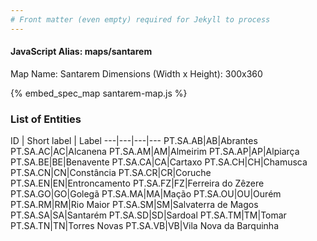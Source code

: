 ```yaml
---
# Front matter (even empty) required for Jekyll to process
---
```


#### JavaScript Alias: maps/santarem

Map Name: Santarem
Dimensions (Width x Height): 300x360



{% embed_spec_map santarem-map.js %}

### List of Entities

ID | Short label | Label
---|---|---|---
PT.SA.AB|AB|Abrantes
PT.SA.AC|AC|Alcanena
PT.SA.AM|AM|Almeirim
PT.SA.AP|AP|Alpiarça
PT.SA.BE|BE|Benavente
PT.SA.CA|CA|Cartaxo
PT.SA.CH|CH|Chamusca
PT.SA.CN|CN|Constância
PT.SA.CR|CR|Coruche
PT.SA.EN|EN|Entroncamento
PT.SA.FZ|FZ|Ferreira do Zêzere
PT.SA.GO|GO|Golegã
PT.SA.MA|MA|Mação
PT.SA.OU|OU|Ourém
PT.SA.RM|RM|Rio Maior
PT.SA.SM|SM|Salvaterra de Magos
PT.SA.SA|SA|Santarém
PT.SA.SD|SD|Sardoal
PT.SA.TM|TM|Tomar
PT.SA.TN|TN|Torres Novas
PT.SA.VB|VB|Vila Nova da Barquinha

